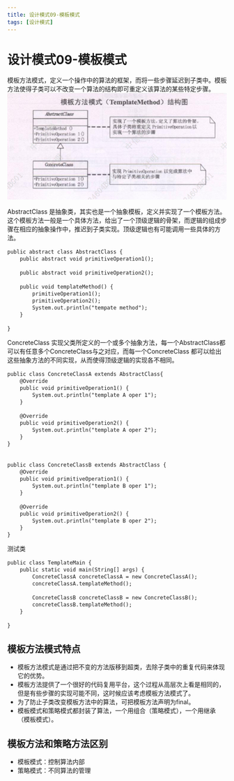 ```yaml
---
title: 设计模式09-模板模式
tags: [设计模式]
---
```

# 设计模式09-模板模式
模板方法模式，定义一个操作中的算法的框架，而将一些步骤延迟到子类中。模板方法使得子类可以不改变一个算法的结构即可重定义该算法的某些特定步骤。  
![设计模式-模板模式](/images/sjms09_template.png)<br/>

AbstractClass 是抽象类，其实也是一个抽象模板，定义并实现了一个模板方法。这个模板方法一般是一个具体方法，给出了一个顶级逻辑的骨架，而逻辑的组成步骤在相应的抽象操作中，推迟到子类实现。顶级逻辑也有可能调用一些具体的方法。 

```
public abstract class AbstractClass {
    public abstract void primitiveOperation1();

    public abstract void primitiveOperation2();

    public void templateMethod() {
        primitiveOperation1();
        primitiveOperation2();
        System.out.println("tempate method");
    }

}
```
ConcreteClass 实现父类所定义的一个或多个抽象方法，每一个AbstractClass都可以有任意多个ConcreteClass与之对应，而每一个ConcreteClass 都可以给出这些抽象方法的不同实现，从而使得顶级逻辑的实现各不相同。  
```
public class ConcreteClassA extends AbstractClass{
    @Override
    public void primitiveOperation1() {
        System.out.println("template A oper 1");
    }

    @Override
    public void primitiveOperation2() {
        System.out.println("template A oper 2");
    }
}


public class ConcreteClassB extends AbstractClass {
    @Override
    public void primitiveOperation1() {
        System.out.println("template B oper 1");
    }

    @Override
    public void primitiveOperation2() {
        System.out.println("template B oper 2");
    }
}
```

测试类
```
public class TemplateMain {
    public static void main(String[] args) {
        ConcreteClassA concreteClassA = new ConcreteClassA();
        concreteClassA.templateMethod();

        ConcreteClassB concreteClassB = new ConcreteClassB();
        concreteClassB.templateMethod();
    }

}
```

## 模板方法模式特点
- 模板方法模式是通过把不变的方法版移到超类，去除子类中的重复代码来体现它的优势。   
- 模板方法提供了一个很好的代码复用平台，这个过程从高层次上看是相同的，但是有些步骤的实现可能不同，这时候应该考虑模板方法模式了。   
- 为了防止子类改变模板方法中的算法，可把模板方法声明为final。
- 模板模式和策略模式都封装了算法，一个用组合（策略模式），一个用继承（模板模式）。

## 模板方法和策略方法区别
- 模板模式：控制算法内部
- 策略模式：不同算法的管理

 

